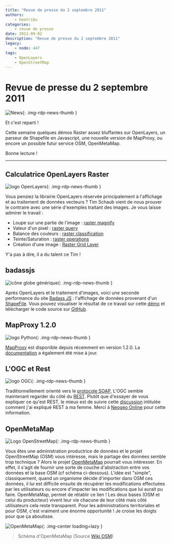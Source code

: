 ```yaml
---
title: "Revue de presse du 2 septembre 2011"
authors:
    - Geotribu
categories:
    - revue de presse
date: 2011-09-02
description: "Revue de presse du 2 septembre 2011"
legacy:
    - node: 447
tags:
    - OpenLayers
    - OpenStreetMap
---
```


# Revue de presse du 2 septembre 2011

![News](https://cdn.geotribu.fr/img/internal/icons-rdp-news/news.png "Icône news générique"){: .img-rdp-news-thumb }

Et c'est reparti !  

Cette semaine quelques démos Raster assez bluffantes sur OpenLayers, un parseur de Shapefile en Javascript, une nouvelle version de MapProxy, ou encore un possible futur service OSM, OpenMetaMap.

Bonne lecture !

----

## Calculatrice OpenLayers Raster

![logo OpenLayers](https://cdn.geotribu.fr/img/logos-icones/logiciels_librairies/openlayers.png "logo OpenLayers"){: .img-rdp-news-thumb }

Vous pensiez la librairie OpenLayers réservée principalement à l'affichage et au traitement de données vecteurs ? Tim Schaub vient de nous prouver le contraire avec une série d'exemples traitant des images. Je vous laisse admirer le travail :

- Loupe sur une partie de l'image : [raster magnify](http://demo.opengeo.org/~tschaub/ol/raster/examples/raster-magnify.html)
- Valeur d'un pixel : [raster query](http://demo.opengeo.org/~tschaub/ol/raster/examples/raster-query.html)
- Balance des couleurs : [raster classification](http://demo.opengeo.org/~tschaub/ol/raster/examples/raster-classification.html)
- Teinte/Saturation : [raster operations](http://demo.opengeo.org/~tschaub/ol/raster/examples/raster-operations.html)
- Création d'une image : [Raster Grid Layer](http://demo.opengeo.org/~tschaub/ol/raster/examples/raster-grid-layer.html)

Y'a pas à dire, il a du talent ce Tim !

## badassjs

![icône globe générique](https://cdn.geotribu.fr/img/internal/icons-rdp-news/world.png "icône globe générique"){: .img-rdp-news-thumb }

Après OpenLayers et le traitement d'images, voici une seconde performance du site [Badass JS](http://badassjs.com/post/845509816/rendering-binary-shapefiles-with-javascript) : l'affichage de données provenant d'un [ShapeFile](https://fr.wikipedia.org/wiki/Shapefile). Vous pouvez visualiser le résultat de ce travail sur cette [démo](http://s3.amazonaws.com/shapefile-js/naturalearthdata.html) et télécharger le code source sur [GitHub](https://github.com/RandomEtc/shapefile-js).

## MapProxy 1.2.0

![logo Python](https://cdn.geotribu.fr/img/logos-icones/programmation/python.png "logo Python"){: .img-rdp-news-thumb }

[MapProxy](http://pypi.python.org/pypi/MapProxy) est disponible depuis récemment en version 1.2.0. La [documentation](http://mapproxy.org/docs/1.2.0/) a également été mise à jour.

## L'OGC et Rest

![logo OGC](https://cdn.geotribu.fr/img/logos-icones/entreprises_association/ogc.png "logo OGC"){: .img-rdp-news-thumb }

Traditionnellement orienté vers le [protocole SOAP](https://fr.wikipedia.org/wiki/SOAP), L'OGC semble maintenant regarder du côté du [REST](https://fr.wikipedia.org/wiki/Representational_State_Transfer). Plutôt que d'essayer de vous expliquer ce qu'est REST, le mieux est de suivre cette [discussion](http://www.pompage.net/traduction/comment-j-ai-explique-rest-a-ma-femme) intitulée comment j'ai expliqué REST à ma femme. Merci à [Neogeo Online](http://www.neogeo-online.net/blog/archives/1416/) pour cette information.

## OpenMetaMap

![Logo OpenStreetMap](https://cdn.geotribu.fr/img/logos-icones/OpenStreetMap/Openstreetmap.png "logo OpenStreetMap"){: .img-rdp-news-thumb }

Vous êtes une administration productrice de données et le projet OpenStreetMap (OSM) vous intéresse, mais le partage des données semble trop technique ? Alors le projet [OpenMetaMap](https://wiki.openstreetmap.org/wiki/OpenMetaMap) pourrait vous intéresser. En effet, il s'agit de fournir une sorte de couche d'abstraction entre vos données et la base OSM (cf schéma ci-dessous). L'idée est "simple", classiquement, quand un organisme décide d'importer dans OSM ces données, il lui est difficile ensuite de récupérer les modifications effectuées par les utilisateurs ou encore d'impacter les modifications que lui aurait pu faire. OpenMetaMap, permet de rétablir ce lien ! Les deux bases (OSM et celui du producteur) vivent leur vie chacune de leur côté mais côté utilisateurs cela reste transparent. Pour les administrations territoriales et pour OSM, c'est vraiment une énorme opportunité ! Je croise les doigts pour que ça aboutisse.

![OpenMetaMap](https://cdn.geotribu.fr/img/articles-blog-rdp/capture-ecran/reupload/OMM-datausage.png "OpenMetaMap"){: .img-center loading=lazy }

> Schéma d'OpenMetaMap (Source [Wiki OSM](https://wiki.openstreetmap.org/wiki/File:OMM-datausage.png))
